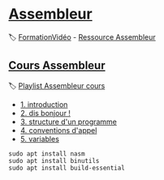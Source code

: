 # [Assembleur](#)

:label: [FormationVidéo](https://github.com/jasonchampagne/FormationVideo) - [Ressource Assembleur](https://github.com/jasonchampagne/FormationVideo/tree/master/Ressources/Assembleur)

## [Cours Assembleur](#)
:label: [Playlist Assembleur cours](https://github.com/jasonchampagne/FormationVideo/blob/master/Playlists/assembleur-cours.md)

+ [1. introduction](001_introduction/note.md)
+ [2. dis bonjour !](002_dis_bonjour/note.md)
+ [3. structure d'un programme](003_structure_d'un_programme/note.md)
+ [4. conventions d'appel](004_conventions_d'appel/note.md)
+ [5. variables](005_variables/note.md)


```
sudo apt install nasm
sudo apt install binutils
sudo apt install build-essential
```